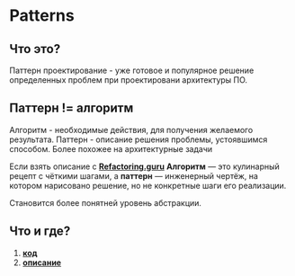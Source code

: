 # Patterns

## Что это?

Паттерн проектирование - уже готовое и популярное решение определенных проблем при проектировани архитектуры ПО.

## Паттерн != алгоритм

Алгоритм - необходимые действия, для получения желаемого результата. 
Паттерн - описание решения проблемы, устоявшимся способом. Более похожее на архитектурные задачи

Если взять описание с **[Refactoring.guru](https://refactoring.guru/ru/design-patterns/what-is-pattern)**
__Алгоритм__ — это кулинарный рецепт с чёткими шагами, а
__паттерн__ — инженерный чертёж, на котором нарисовано решение, но не конкретные шаги его реализации.

Становится более понятней уровень абстракции. 

## Что и где?
1. **[код](https://github.com/vngrv/patterns/tree/master/code)**
2. **[описание](https://github.com/vngrv/patterns/tree/master/doc)**
